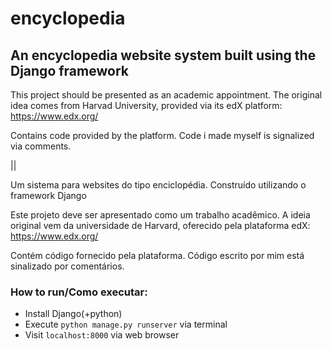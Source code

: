 # encyclopedia
## An encyclopedia website system built using the Django framework

This project should be presented as an academic appointment. The original idea comes from Harvad University, provided via its edX platform:
https://www.edx.org/

Contains code provided by the platform. Code i made myself is signalized via comments.

||

Um sistema para websites do tipo enciclopédia. Construído utilizando o framework Django

Este projeto deve ser apresentado como um trabalho acadêmico. A ideia original vem da universidade de Harvard, oferecido pela plataforma edX:
https://www.edx.org/

Contém código fornecido pela plataforma. Código escrito por mim está sinalizado por comentários.

### How to run/Como executar:
- Install Django(+python)
- Execute `python manage.py runserver` via terminal
- Visit `localhost:8000` via web browser
